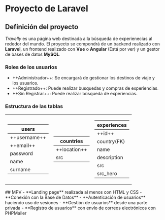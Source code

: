 # Proyecto de Laravel

## Definición del proyecto
*Travelly* es una página web destinada a la búsqueda de experienecias al rededor del mundo. 
El proyecto se compondrá de un backend realizado con **Laravel**, un frontend realizado con **Vue** o **Angular** (Está por ver) y un gestor de bases de datos **MySQL**.

### Roles de los usuarios
- ++Administrador++: Se encargará de gestionar los destinos de viaje y los usuarios.
- ++Registrado++: Puede realizar busquedas y compras de experiencias.
- ++Sin Registrar++: Puede realizar búsqueda de experiencias.

### Estructura de las tablas

<table>
<tr><td>

| users |
|--------|
| ++username++ |
| ++email++ |
| password |
| name |
| surname |

</td><td>

| countries |
|--------|
| ++location++ |
| src |

</td><td>

| experiences |
|--------|
| ++id++ |
| country(FK) |
| name |
| description |
| src |
| src_hero |

</td></tr> </table>
## MPV
- **Landing page** realizada al menos con HTML y CSS
- **Conexión con la Base de Datos**
- **Autenticación de usuarios** haciendo uso de sesiones
- **Gestión de usuarios** desde una parte privada
- **Registro de usuarios** con envío de correos electrónicos con PHPMailer